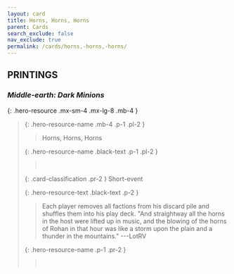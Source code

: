 ```yaml
---
layout: card
title: Horns, Horns, Horns
parent: Cards
search_exclude: false
nav_exclude: true
permalink: /cards/horns,-horns,-horns/
---
```


## PRINTINGS


### _Middle-earth: Dark Minions_

{: .hero-resource .mx-sm-4 .mx-lg-8 .mb-4 }
> {: .hero-resource-name .mb-4 .p-1 .pl-2 }
> > <div class="card-mp"></div>
> > <div class="card-name">Horns, Horns, Horns</div>
>
> {: .hero-resource-name .black-text .p-1 .pl-2 }
> > &nbsp;
>
> {: .card-classification .pr-2 }
> Short-event
>
> {: .hero-resource-text .black-text .p-2 }
> > Each player removes all factions from his discard pile and shuffles them into his play deck.  "And straightway all the horns in the host were lifted up in music, and the blowing of the horns of Rohan in that hour was like a storm upon the plain and a thunder in the mountains." ---LotRV 
> 
> {: .hero-resource-name .p-1 .pr-2 }
> > <div class="card-shield"></div>
> > <div class="card-corruption">&nbsp;</div>

